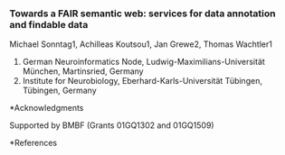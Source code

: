 ### Towards a FAIR semantic web: services for data annotation and findable data

Michael Sonntag1, Achilleas Koutsou1, Jan Grewe2, Thomas Wachtler1

1. German Neuroinformatics Node, Ludwig-Maximilians-Universität München, Martinsried, Germany
2. Institute for Neurobiology, Eberhard-Karls-Universität Tübingen, Tübingen, Germany

*Acknowledgments

Supported by BMBF (Grants 01GQ1302 and 01GQ1509)

*References

